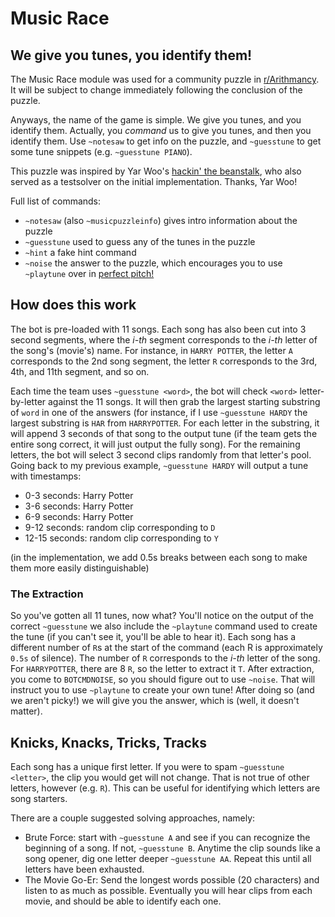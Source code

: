 # Music Race

## We give you tunes, you identify them!

The Music Race module was used for a community puzzle in [r/Arithmancy](https://reddit.com/r/Arithmancy). It will be
subject to change immediately following the conclusion of the puzzle.

Anyways, the name of the game is simple. We give you tunes, and you identify them. Actually, you *command* us to give
you tunes, and then you identify them. Use `~notesaw` to get info on the puzzle, and `~guesstune` to get some tune
snippets (e.g. `~guesstune PIANO`).

This puzzle was inspired by Yar Woo's [hackin' the beanstalk](https://www.mit.edu/~puzzle/2020/puzzle/hackin_the_beanstalk/), 
who also served as a testsolver on the initial implementation. Thanks, Yar Woo!

Full list of commands:
- `~notesaw` (also `~musicpuzzleinfo`) gives intro information about the puzzle
- `~guesstune` used to guess any of the tunes in the puzzle
- `~hint` a fake hint command
- `~noise` the answer to the puzzle, which encourages you to use `~playtune` over in [perfect pitch!](../perfect_pitch)

## How does this work

The bot is pre-loaded with 11 songs. Each song has also been cut into 3 second segments, where the *i-th* segment
corresponds to the *i-th* letter of the song's (movie's) name. For instance, in `HARRY POTTER`, the letter `A` 
corresponds to the 2nd song segment, the letter `R` corresponds to the 3rd, 4th, and 11th segment, and so on.

Each time the team uses `~guesstune <word>`, the bot will check `<word>` letter-by-letter against the 11 songs. 
It will then grab the largest starting substring of `word` in one of the answers (for instance, if I use 
`~guesstune HARDY` the largest substring is `HAR` from `HARRYPOTTER`. For each letter in the substring, 
it will append 3 seconds of that song to the output tune (if the team gets the entire
song correct, it will just output the fully song). For the remaining letters, the bot will select 3 second clips 
randomly from that letter's pool. Going back to my previous example, `~guesstune HARDY` will output a tune with timestamps:
- 0-3 seconds: Harry Potter
- 3-6 seconds: Harry Potter
- 6-9 seconds: Harry Potter
- 9-12 seconds: random clip corresponding to `D`
- 12-15 seconds: random clip corresponding to `Y`

(in the implementation, we add 0.5s breaks between each song to make them more easily distinguishable)

### The Extraction
So you've gotten all 11 tunes, now what? You'll notice on the output of the correct `~guesstune` we also include the 
`~playtune` command used to create the tune (if you can't see it, you'll be able to hear it). Each song has a different 
number of `R`s at the start of the command (each R is approximately `0.5s` of silence). The number of `R` corresponds to
the *i-th* letter of the song. For `HARRYPOTTER`, there are 8 `R`, so the letter to extract it `T`. After extraction, 
you come to `BOTCMDNOISE`, so you should figure out to use `~noise`. That will instruct you to use `~playtune` to create
your own tune! After doing so (and we aren't picky!) we will give you the answer, which is (well, it doesn't matter).

## Knicks, Knacks, Tricks, Tracks

Each song has a unique first letter. If you were to spam `~guesstune <letter>`, the clip you would get will not change.
That is not true of other letters, however (e.g. `R`). This can be useful for identifying which letters are song starters.

There are a couple suggested solving approaches, namely:
- Brute Force: start with `~guesstune A` and see if you can recognize the beginning of a song. If not, `~guesstune B`. 
Anytime the clip sounds like a song opener, dig one letter deeper `~guesstune AA`. Repeat this until all letters have
  been exhausted.
- The Movie Go-Er: Send the longest words possible (20 characters) and listen to as much as possible. Eventually you 
will hear clips from each movie, and should be able to identify each one.
